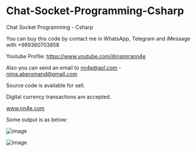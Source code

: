 # Chat-Socket-Programming-Csharp
Chat Socket Programming - Csharp

You can buy this code by contact me in WhatsApp, Telegram and iMessage with +989360703858

Youtube Profile: https://www.youtube.com/@namirann4e

Also you can send an email to nn4e@aol.com - nima.aberomand@gmail.com

Source code is available for sell.

Digital currency transactions are accepted.

www.nn4e.com

Some output is as below:

![image](https://github.com/user-attachments/assets/1efdf90e-f607-4c0b-8336-0062de31e67f)

![image](https://github.com/user-attachments/assets/56a896b2-a6a6-4e4c-b948-32acb65971f2)
